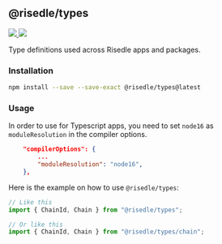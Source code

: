## @risedle/types

<div align="left">
  <a href="https://www.npmjs.com/package/@risedle/types">
    <img src="https://badgen.net/npm/v/@risedle/types?color=black&labelColor=black">
  </a>
  <a href="https://www.npmjs.com/package/@risedle/types">
    <img src="https://badgen.net/badge/icon/Made%20By%20Risedle%20Labs?label&color=black&labelColor=black">
  </a>
</div>

Type definitions used across Risedle apps and packages.

### Installation

```sh
npm install --save --save-exact @risedle/types@latest
```

### Usage

In order to use for Typescript apps, you need to set `node16` as
`moduleResolution` in the compiler options.

```json
    "compilerOptions": {
        ...
        "moduleResolution": "node16",
    },
```

Here is the example on how to use `@risedle/types`:

```typescript
// Like this
import { ChainId, Chain } from "@risedle/types";

// Or like this
import { ChainId, Chain } from "@risedle/types/chain";
```

